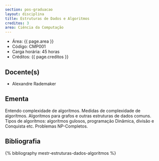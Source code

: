 ```yaml
---
section: pos-graduacao
layout: disciplina
title: Estruturas de Dados e Algoritmos
creditos: 3
area: Ciência da Computação
---
```


- Área: {{ page.area }} 
- Código: CMP001
- Carga horária: 45 horas
- Créditos: {{ page.creditos }}

## Docente(s)

- Alexandre Rademaker

## Ementa

Entendo complexidade de algorítmos. Medidas de complexidade de
algorítmos. Algorítmos para grafos e outras estruturas de dados
comuns. Tipos de algorítmos: algorítmos gulosos, programação Dinâmica,
divisão e Conquista etc. Problemas NP-Completos.

## Bibliografia

{% bibliography mestr-estruturas-dados-algoritmos %}

